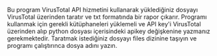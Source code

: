 Bu program VirusTotal API hizmetini kullanarak yüklediğiniz dosyayı VirusTotal üzerinden taratır ve txt formatında bir rapor çıkarır. Programı kullanmak için gerekli kütüphaneleri yüklemeli ve  API key'i VirusTotal üzerinden alıp python dosyası içerisindeki apikey değişkenine yazmanız gerekmektedir. Taratmak istediğiniz dosyayı files dizinine taşıyın ve programı çalıştırınca dosya adını yazın.
